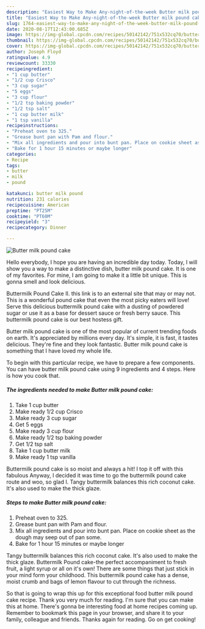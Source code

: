```yaml
---
description: "Easiest Way to Make Any-night-of-the-week Butter milk pound cake"
title: "Easiest Way to Make Any-night-of-the-week Butter milk pound cake"
slug: 1764-easiest-way-to-make-any-night-of-the-week-butter-milk-pound-cake
date: 2020-08-17T12:43:00.685Z
image: https://img-global.cpcdn.com/recipes/50142142/751x532cq70/butter-milk-pound-cake-recipe-main-photo.jpg
thumbnail: https://img-global.cpcdn.com/recipes/50142142/751x532cq70/butter-milk-pound-cake-recipe-main-photo.jpg
cover: https://img-global.cpcdn.com/recipes/50142142/751x532cq70/butter-milk-pound-cake-recipe-main-photo.jpg
author: Joseph Floyd
ratingvalue: 4.9
reviewcount: 33330
recipeingredient:
- "1 cup butter"
- "1/2 cup Crisco"
- "3 cup sugar"
- "5 eggs"
- "3 cup flour"
- "1/2 tsp baking powder"
- "1/2 tsp salt"
- "1 cup butter milk"
- "1 tsp vanilla"
recipeinstructions:
- "Preheat oven to 325."
- "Grease bunt pan with Pam and flour."
- "Mix all ingredients and pour into bunt pan. Place on cookie sheet as the dough may seep out of pan some."
- "Bake for 1 hour 15 minutes or maybe longer"
categories:
- Recipe
tags:
- butter
- milk
- pound

katakunci: butter milk pound 
nutrition: 231 calories
recipecuisine: American
preptime: "PT25M"
cooktime: "PT60M"
recipeyield: "3"
recipecategory: Dinner

---
```



![Butter milk pound cake](https://img-global.cpcdn.com/recipes/50142142/751x532cq70/butter-milk-pound-cake-recipe-main-photo.jpg)

Hello everybody, I hope you are having an incredible day today. Today, I will show you a way to make a distinctive dish, butter milk pound cake. It is one of my favorites. For mine, I am going to make it a little bit unique. This is gonna smell and look delicious.

Buttermilk Pound Cake II. this link is to an external site that may or may not. This is a wonderful pound cake that even the most picky eaters will love! Serve this delicious buttermilk pound cake with a dusting of powdered sugar or use it as a base for dessert sauce or fresh berry sauce. This buttermilk pound cake is our best hostess gift.

Butter milk pound cake is one of the most popular of current trending foods on earth. It's appreciated by millions every day. It's simple, it is fast, it tastes delicious. They're fine and they look fantastic. Butter milk pound cake is something that I have loved my whole life.


To begin with this particular recipe, we have to prepare a few components. You can have butter milk pound cake using 9 ingredients and 4 steps. Here is how you cook that.

<!--inarticleads1-->

##### The ingredients needed to make Butter milk pound cake:

1. Take 1 cup butter
1. Make ready 1/2 cup Crisco
1. Make ready 3 cup sugar
1. Get 5 eggs
1. Make ready 3 cup flour
1. Make ready 1/2 tsp baking powder
1. Get 1/2 tsp salt
1. Take 1 cup butter milk
1. Make ready 1 tsp vanilla


Buttermilk pound cake is so moist and always a hit! I top it off with this fabulous Anyway, I decided it was time to go the buttermilk pound cake route and woo, so glad I. Tangy buttermilk balances this rich coconut cake. It&#39;s also used to make the thick glaze. 

<!--inarticleads2-->

##### Steps to make Butter milk pound cake:

1. Preheat oven to 325.
1. Grease bunt pan with Pam and flour.
1. Mix all ingredients and pour into bunt pan. Place on cookie sheet as the dough may seep out of pan some.
1. Bake for 1 hour 15 minutes or maybe longer


Tangy buttermilk balances this rich coconut cake. It&#39;s also used to make the thick glaze. Buttermilk Pound cake-the perfect accompaniment to fresh fruit, a light syrup or all on it&#39;s own! There are some things that just stick in your mind form your childhood. This buttermilk pound cake has a dense, moist crumb and bags of lemon flavour to cut through the richness. 

So that is going to wrap this up for this exceptional food butter milk pound cake recipe. Thank you very much for reading. I'm sure that you can make this at home. There's gonna be interesting food at home recipes coming up. Remember to bookmark this page in your browser, and share it to your family, colleague and friends. Thanks again for reading. Go on get cooking!
